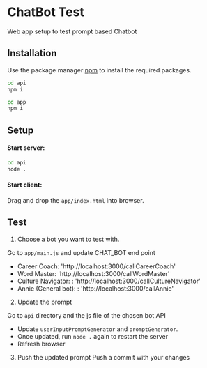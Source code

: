 # ChatBot Test

Web app setup to test prompt based Chatbot

## Installation

Use the package manager [npm](https://nodejs.org/) to install the required packages.

```bash
cd api
npm i
```

```bash
cd app
npm i
```

## Setup
#### Start server:
```bash
cd api
node .
```
#### Start client:
Drag and drop the  `app/index.html` into browser.

## Test
1. Choose a bot you want to test with. 

Go to `app/main.js` and update CHAT_BOT end point
- Career Coach: 'http://localhost:3000/callCareerCoach'
- Word Master: 'http://localhost:3000/callWordMaster'
- Culture Navigator: : 'http://localhost:3000/callCultureNavigator'
- Annie (General bot): : 'http://localhost:3000/callAnnie'

2. Update the prompt

Go to `api` directory and the js file of the chosen bot API
- Update `userInputPromptGenerator` and `promptGenerator`.
- Once updated, run `node .` again to restart the server
- Refresh browser

3. Push the updated prompt
Push a commit with your changes